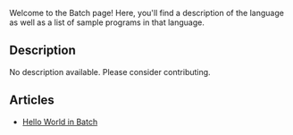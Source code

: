 Welcome to the Batch page! Here, you'll find a description of the language as well as a list of sample programs in that language.

## Description

No description available. Please consider contributing.

## Articles

- [Hello World in Batch](https://sampleprograms.io/projects/hello-world/batch)